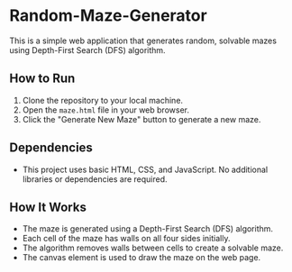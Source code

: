 # Random-Maze-Generator

This is a simple web application that generates random, solvable mazes using Depth-First Search (DFS) algorithm.

## How to Run

1. Clone the repository to your local machine.
2. Open the `maze.html` file in your web browser.
3. Click the "Generate New Maze" button to generate a new maze.

## Dependencies

- This project uses basic HTML, CSS, and JavaScript. No additional libraries or dependencies are required.

## How It Works

- The maze is generated using a Depth-First Search (DFS) algorithm.
- Each cell of the maze has walls on all four sides initially.
- The algorithm removes walls between cells to create a solvable maze.
- The canvas element is used to draw the maze on the web page.
